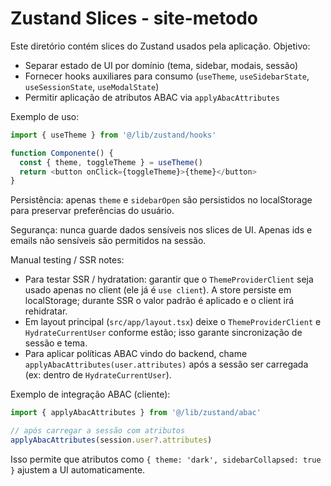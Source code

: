 # Zustand Slices - site-metodo

Este diretório contém slices do Zustand usados pela aplicação. Objetivo:

- Separar estado de UI por domínio (tema, sidebar, modais, sessão)
- Fornecer hooks auxiliares para consumo (`useTheme`, `useSidebarState`, `useSessionState`, `useModalState`)
- Permitir aplicação de atributos ABAC via `applyAbacAttributes`

Exemplo de uso:

```ts
import { useTheme } from '@/lib/zustand/hooks'

function Componente() {
  const { theme, toggleTheme } = useTheme()
  return <button onClick={toggleTheme}>{theme}</button>
}
```

Persistência: apenas `theme` e `sidebarOpen` são persistidos no localStorage para preservar preferências do usuário.

Segurança: nunca guarde dados sensíveis nos slices de UI. Apenas ids e emails não sensíveis são permitidos na sessão.

Manual testing / SSR notes:

- Para testar SSR / hydratation: garantir que o `ThemeProviderClient` seja usado apenas no client (ele já é `use client`). A store persiste em localStorage; durante SSR o valor padrão é aplicado e o client irá rehidratar.
- Em layout principal (`src/app/layout.tsx`) deixe o `ThemeProviderClient` e `HydrateCurrentUser` conforme estão; isso garante sincronização de sessão e tema.
- Para aplicar políticas ABAC vindo do backend, chame `applyAbacAttributes(user.attributes)` após a sessão ser carregada (ex: dentro de `HydrateCurrentUser`).

Exemplo de integração ABAC (cliente):

```ts
import { applyAbacAttributes } from '@/lib/zustand/abac'

// após carregar a sessão com atributos
applyAbacAttributes(session.user?.attributes)
```

Isso permite que atributos como `{ theme: 'dark', sidebarCollapsed: true }` ajustem a UI automaticamente.
